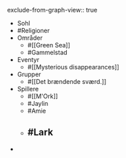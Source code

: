exclude-from-graph-view:: true

- Sohl
- #Religioner
- Områder
	- #[[Green Sea]]
	- #Gammelstad
- Eventyr
	- #[[Mysterious disappearances]]
- Grupper
	- #[[Det brændende sværd.]]
- Spillere
	- #[[M'Ork]]
	- #Jaylin
	- #Amie
	- #Lark
		-
-